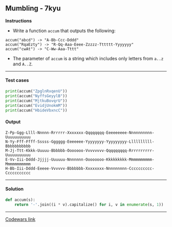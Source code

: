## Mumbling - 7kyu

**Instructions**

- Write a function `accum` that outputs the following:

```
accum("abcd") -> "A-Bb-Ccc-Dddd"
accum("RqaEzty") -> "R-Qq-Aaa-Eeee-Zzzzz-Tttttt-Yyyyyyy"
accum("cwAt") -> "C-Ww-Aaa-Tttt"
```

- The parameter of `accum` is a string which includes only letters from `a..z` and `A..Z`.

---

#### Test cases

```python
print(accum("ZpglnRxqenU"))
print(accum("NyffsGeyylB"))
print(accum("MjtkuBovqrU"))
print(accum("EvidjUnokmM"))
print(accum("HbideVbxncC"))
```

#### Output
```
Z-Pp-Ggg-Llll-Nnnnn-Rrrrrr-Xxxxxxx-Qqqqqqqq-Eeeeeeeee-Nnnnnnnnnn-Uuuuuuuuuuu
N-Yy-Fff-Ffff-Sssss-Gggggg-Eeeeeee-Yyyyyyyy-Yyyyyyyyy-Llllllllll-Bbbbbbbbbbb
M-Jj-Ttt-Kkkk-Uuuuu-Bbbbbb-Ooooooo-Vvvvvvvv-Qqqqqqqqq-Rrrrrrrrrr-Uuuuuuuuuuu
E-Vv-Iii-Dddd-Jjjjj-Uuuuuu-Nnnnnnn-Oooooooo-Kkkkkkkkk-Mmmmmmmmmm-Mmmmmmmmmmm
H-Bb-Iii-Dddd-Eeeee-Vvvvvv-Bbbbbbb-Xxxxxxxx-Nnnnnnnnn-Cccccccccc-Ccccccccccc
```

---

#### Solution

```python
def accum(s):
    return '-'.join((i * v).capitalize() for i, v in enumerate(s, 1))
```

---

[Codewars link](https://www.codewars.com/kata/5667e8f4e3f572a8f2000039)

